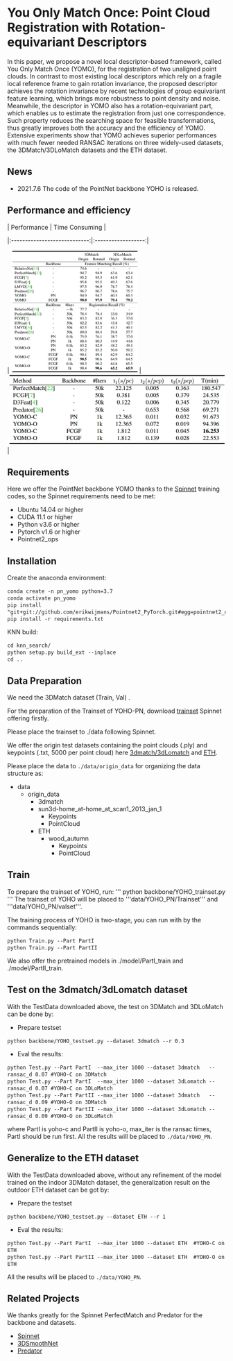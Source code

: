 # You Only Match Once: Point Cloud Registration with Rotation-equivariant Descriptors

In this paper, we propose a novel local descriptor-based framework, called You Only Match Once (YOMO), for the registration of two unaligned point clouds. In contrast to most existing local descriptors which rely on a fragile local reference frame to gain rotation invariance, the proposed descriptor achieves the rotation invariance by recent technologies of group equivariant feature learning, which brings more robustness to point density and noise. Meanwhile, the descriptor in YOMO also has a rotation-equivariant part, which enables us to estimate the registration from just one correspondence.  Such property reduces the searching space for feasible transformations, thus greatly improves both the accuracy and the efficiency of YOMO. Extensive experiments show that YOMO achieves superior performances with much fewer needed RANSAC iterations on three widely-used datasets, the 3DMatch/3DLoMatch datasets and the ETH dataset. 

## News

- 2021.7.6 The code of the PointNet backbone YOHO is released.

## Performance and efficiency

|   Performance           | Time Consuming |

|:----------------------------:|:------------------:|

| <img src="README.assets/sendpix1.jpg" alt="sendpix1" style="zoom:50%;" />   | ![sendpix2](README.assets/sendpix2-1625383653363.jpg) |

## Requirements

Here we offer the PointNet backbone YOMO thanks to the [Spinnet]() training codes, so the Spinnet requirements need to be met:

- Ubuntu 14.04 or higher
- CUDA 11.1 or higher
- Python v3.6 or higher
- Pytorch v1.6 or higher
- Pointnet2_ops

## Installation

Create the anaconda environment:

```
conda create -n pn_yomo python=3.7
conda activate pn_yomo
pip install "git+git://github.com/erikwijmans/Pointnet2_PyTorch.git#egg=pointnet2_ops&subdirectory=pointnet2_ops_lib"
pip install -r requirements.txt
```

KNN build:

```
cd knn_search/
python setup.py build_ext --inplace
cd ..
```



## Data Preparation

We need the 3DMatch dataset (Train, Val) .

For the preparation of the Trainset of YOHO-PN, download [trainset](https://drive.google.com/file/d/1PrkSE0nY79gOF_VJcKv2VpxQ8s7DOITg/view?usp=sharing) Spinnet offering firstly.

Please place the trainset to ./data following Spinnet.

We offer the origin test datasets containing the point clouds (.ply) and keypoints (.txt, 5000 per point cloud) here [3dmatch/3dLomatch](https://drive.google.com/file/d/1UzGBPce5VspD2YIj7zWrrJYjsImSEc-5/view?usp=sharing) and [ETH](https://drive.google.com/file/d/1hyurp5EOzvWGFB0kOl5Qylx1xGelpxaQ/view?usp=sharing).

Please place the data to ```./data/origin_data``` for organizing the data structure as:

- data
  - origin_data
    -  3dmatch
      - sun3d-home_at-home_at_scan1_2013_jan_1
          - Keypoints
          - PointCloud
    - ETH
      - wood_autumn
        - Keypoints
        - PointCloud

## Train

To prepare the trainset of YOHO, run:
'''
python backbone/YOHO_trainset.py
'''
The trainset of YOHO will be placed to '''data/YOHO_PN/Trainset''' and '''data/YOHO_PN/valset'''.


The training process of YOHO is two-stage, you can run with by the commands sequentially:

```
python Train.py --Part PartI
python Train.py --Part PartII
```

We also offer the pretrained models in ./model/PartI_train and ./model/PartII_train.

## Test on the 3dmatch/3dLomatch dataset

With the TestData downloaded above, the test on 3DMatch and 3DLoMatch can be done by:

- Prepare testset

```
python backbone/YOHO_testset.py --dataset 3dmatch --r 0.3
```

- Eval the results:

```
python Test.py --Part PartI  --max_iter 1000 --dataset 3dmatch   --ransac_d 0.07 #YOHO-C on 3DMatch
python Test.py --Part PartI  --max_iter 1000 --dataset 3dLomatch --ransac_d 0.07 #YOHO-C on 3DLoMatch
python Test.py --Part PartII --max_iter 1000 --dataset 3dmatch   --ransac_d 0.09 #YOHO-O on 3DMatch
python Test.py --Part PartII --max_iter 1000 --dataset 3dLomatch --ransac_d 0.09 #YOHO-O on 3DLoMatch
```

where PartI is yoho-c and PartII is yoho-o, max_iter is the ransac times, PartI should be run first. All the results will be placed to ```./data/YOHO_PN```.


## Generalize to the ETH dataset

With the TestData downloaded above, without any refinement of the model trained on the indoor 3DMatch dataset, the generalization result on the outdoor ETH dataset can be got by:

- Prepare the testset

```
python backbone/YOHO_testset.py --dataset ETH --r 1
```

- Eval the results:

```
python Test.py --Part PartI  --max_iter 1000 --dataset ETH  #YOHO-C on ETH
python Test.py --Part PartII --max_iter 1000 --dataset ETH  #YOHO-O on ETH
```
All the results will be placed to ```./data/YOHO_PN```.


## Related Projects

We thanks greatly for the Spinnet PerfectMatch and Predator for the backbone and datasets.

- [Spinnet](https://github.com/QingyongHu/SpinNet)
- [3DSmoothNet](https://github.com/zgojcic/3DSmoothNet) 
- [Predator](https://github.com/overlappredator/OverlapPredator) 

